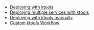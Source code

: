 - [Deploying with ktools](ktools-on-github.md)
- [Deploying multiple services with ktools](ktools-on-github-multi.md)
- [Deploying with ktools manually](ktools-deploy-manual.md)
- [Custom ktools Workflow](develop-workflow.md)

